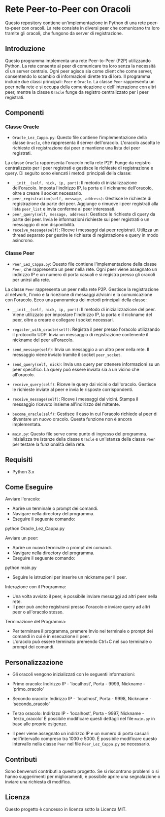 # Rete Peer-to-Peer con Oracoli

Questo repository contiene un'implementazione in Python di una rete peer-to-peer con oracoli. La rete consiste in diversi peer che comunicano tra loro tramite gli oracoli, che fungono da server di registrazione.

## Introduzione
Questo programma implementa una rete Peer-to-Peer (P2P) utilizzando Python. La rete consente ai peer di comunicare tra loro senza la necessità di un server centrale. Ogni peer agisce sia come client che come server, consentendo lo scambio di informazioni dirette tra di loro. Il programma include due classi principali: `Peer` e `Oracle`. La classe `Peer` rappresenta un peer nella rete e si occupa della comunicazione e dell'interazione con altri peer, mentre la classe `Oracle` funge da registro centralizzato per i peer registrati.


## Componenti

### Classe Oracle
- `Oracle_Lez_Cappa.py`: Questo file contiene l'implementazione della classe `Oracle`, che rappresenta il server dell'oracolo. L'oracolo ascolta le richieste di registrazione dai peer e mantiene una lista dei peer registrati.

La classe `Oracle` rappresenta l'oracolo nella rete P2P. Funge da registro centralizzato per i peer registrati e gestisce le richieste di registrazione e query. Di seguito sono elencati i metodi principali della classe:

- `__init__(self, nick, ip, port)`: Il metodo di inizializzazione dell'oracolo. Imposta l'indirizzo IP, la porta e il nickname dell'oracolo, oltre a creare il socket necessario.
- `peer_registration(self, message, address)`: Gestisce le richieste di registrazione da parte dei peer. Aggiunge o rimuove i peer registrati alla lista `peer_list` e invia conferme ai peer interessati.
- `peer_query(self, message, address)`: Gestisce le richieste di query da parte dei peer. Invia le informazioni richieste sui peer registrati o un messaggio di non disponibilità.
- `receive_message(self)`: Riceve i messaggi dai peer registrati. Utilizza un thread separato per gestire le richieste di registrazione e query in modo asincrono.


### Classe Peer
- `Peer_Lez_Cappa.py`: Questo file contiene l'implementazione della classe `Peer`, che rappresenta un peer nella rete. Ogni peer viene assegnato un indirizzo IP e un numero di porta casuali e si registra presso gli oracoli per unirsi alla rete.

La classe `Peer` rappresenta un peer nella rete P2P. Gestisce la registrazione al network, l'invio e la ricezione di messaggi ai/vicini e la comunicazione con l'oracolo. Ecco una panoramica dei metodi principali della classe:

- `__init__(self, nick, ip, port)`: Il metodo di inizializzazione del peer. Viene utilizzato per impostare l'indirizzo IP, la porta e il nickname del peer, oltre a creare e collegare i socket necessari.
- `register_with_oracle(self)`: Registra il peer presso l'oracolo utilizzando il protocollo UDP. Invia un messaggio di registrazione contenente il nickname del peer all'oracolo.
- `send_message(self)`: Invia un messaggio a un altro peer nella rete. Il messaggio viene inviato tramite il socket `peer_socket`.
- `send_query(self, nick)`: Invia una query per ottenere informazioni su un peer specifico. La query può essere inviata sia a un vicino che all'oracolo.
- `receive_query(self)`: Riceve le query dai vicini o dall'oracolo. Gestisce le richieste inviate al peer e invia le risposte corrispondenti.
- `receive_message(self)`: Riceve i messaggi dai vicini. Stampa il messaggio ricevuto insieme all'indirizzo del mittente.
- `become_oracle(self)`: Gestisce il caso in cui l'oracolo richiede al peer di diventare un nuovo oracolo. Questa funzione non è ancora implementata.

- `main.py`: Questo file serve come punto di ingresso del programma. Inizializza tre istanze della classe `Oracle` e un'istanza della classe `Peer` per testare la funzionalità della rete.

## Requisiti

- Python 3.x

## Come Eseguire

Avviare l'oracolo:
- Aprire un terminale o prompt dei comandi.
- Navigare nella directory del programma.
- Eseguire il seguente comando:

python Oracle_Lez_Cappa.py


Avviare un peer:
- Aprire un nuovo terminale o prompt dei comandi.
- Navigare nella directory del programma.
- Eseguire il seguente comando:

python main.py

- Seguire le istruzioni per inserire un nickname per il peer.

Interazione con il Programma:
- Una volta avviato il peer, è possibile inviare messaggi ad altri peer nella rete.
- Il peer può anche registrarsi presso l'oracolo e inviare query ad altri peer o all'oracolo stesso.

Terminazione del Programma:
- Per terminare il programma, premere Invio nel terminale o prompt dei comandi in cui è in esecuzione il peer.
- L'oracolo può essere terminato premendo Ctrl+C nel suo terminale o prompt dei comandi.


## Personalizzazione

- Gli oracoli vengono inizializzati con le seguenti informazioni:
- Primo oracolo: Indirizzo IP - 'localhost', Porta - 9999, Nickname - 'primo_oracolo'
- Secondo oracolo: Indirizzo IP - 'localhost', Porta - 9998, Nickname - 'secondo_oracolo'
- Terzo oracolo: Indirizzo IP - 'localhost', Porta - 9997, Nickname - 'terzo_oracolo'
È possibile modificare questi dettagli nel file `main.py` in base alle proprie esigenze.

- Il peer viene assegnato un indirizzo IP e un numero di porta casuali nell'intervallo compreso tra 1000 e 5000. È possibile modificare questo intervallo nella classe `Peer` nel file `Peer_Lez_Cappa.py` se necessario.

## Contributi

Sono benvenuti contributi a questo progetto. Se si riscontrano problemi o si hanno suggerimenti per miglioramenti, è possibile aprire una segnalazione o inviare una richiesta di modifica.

## Licenza

Questo progetto è concesso in licenza sotto la Licenza MIT.
